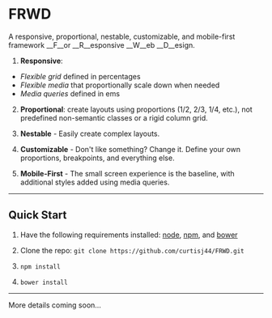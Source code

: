 # FRWD

A responsive, proportional, nestable, customizable, and mobile-first framework __F__or __R__esponsive __W__eb __D__esign.

1. __Responsive__:
 - _Flexible grid_ defined in percentages
 - _Flexible media_ that proportionally scale down when needed
 - _Media queries_ defined in ems

2.  __Proportional__: create layouts using proportions (1/2, 2/3, 1/4, etc.), not predefined non-semantic classes or a rigid column grid.

3. __Nestable__ -  Easily create complex layouts.

4. __Customizable__ - Don't like something? Change it. Define your own proportions, breakpoints, and everything else.

5. __Mobile-First__ - The small screen experience is the baseline, with additional styles added using media queries.

- - -

## Quick Start

1.  Have the following requirements installed: [node](http://nodejs.org/), [npm](https://www.npmjs.org/), and [bower](http://bower.io/)

2. Clone the repo: ```git clone https://github.com/curtisj44/FRWD.git```

3. ```npm install```

4. ```bower install```


- - -

More details coming soon&hellip;
